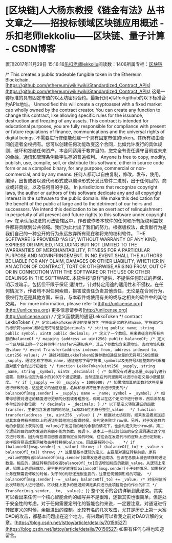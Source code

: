 
# [区块链]人大杨东教授《链金有法》丛书文章之——招投标领域区块链应用概述 - 乐扣老师lekkoliu——区块链、量子计算 - CSDN博客

置顶2017年11月29日 15:16:16[乐扣老师lekkoliu](https://me.csdn.net/lsttoy)阅读数：1406所属专栏：[区块链](https://blog.csdn.net/column/details/20660.html)



/*
This creates a public tradeable fungible token in the Ethereum Blockchain.
[https://github.com/ethereum/wiki/wiki/Standardized_Contract_APIs](https://github.com/ethereum/wiki/wiki/Standardized_Contract_APIs)
这是一套标准的具有固定市值的以太坊密码合约。最新代码可以forkgithub的以下标准合约APIs地址。
Unmodified this will create a cryptoasset with a fixed market cap
wholly owned by the contract creator. You can create any function
to change this contract, like allowing specific rules for the issuance,
destruction and freezing of any assets. This contract is intended for
educational purposes, you are fully responsible for compliance with
present or future regulations of finance, communications and the
universal rights of digital beings.
不需要进行修便能创建一个具有固定市值的token。其所有权由合同创造者全权拥有。您可以创建任何功能改变这个合同，比如允许发行的具体规则，破坏和冻结任何资产。本合同适用于教育目的，您完全有责任遵守目前或未来的金融，通讯和管理条例数字生存的普遍权利。
Anyone is free to copy, modify, publish, use, compile, sell, or
distribute this software, either in source code form or as a compiled
binary, for any purpose, commercial or non-commercial, and by any
means.
任何人都可以自由复制，修改，发布，使用，编译，出售或者以源代码形式或以编译形式分发此软件二进制，出于任何目的，商业或非商业，以及任何目的手段。
In jurisdictions that recognize copyright laws, the author or authors
of this software dedicate any and all copyright interest in the
software to the public domain. We make this dedication for the benefit
of the public at large and to the detriment of our heirs and
successors. We intend this dedication to be an overt act of
relinquishment in perpetuity of all present and future rights to this
software under copyright law.
在承认版权法的司法管辖区中，作者或作者本软件的任何和所有版权利益软件都将贡献到公共领域。我们为此付出了我们的努力。根据版权法，此贡献行为是我们自己的一种公开的行为永远放弃所有现在和将来的权利软件。
THE SOFTWARE IS PROVIDED “AS IS”, WITHOUT WARRANTY OF ANY KIND,
EXPRESS OR IMPLIED, INCLUDING BUT NOT LIMITED TO THE WARRANTIES OF
MERCHANTABILITY, FITNESS FOR A PARTICULAR PURPOSE AND NONINFRINGEMENT. IN NO EVENT SHALL THE AUTHORS BE LIABLE FOR ANY CLAIM, DAMAGES OR OTHER LIABILITY, WHETHER IN AN ACTION OF CONTRACT, TORT OR OTHERWISE,ARISING FROM, OUT OF OR IN CONNECTION WITH THE SOFTWARE OR THE USE OR OTHER DEALINGS IN THE SOFTWARE.
本软件按“原样”提供，不提供任何形式的担保，明示或暗示，包括但不限于保证
适销性，针对特定用途的适用性和不侵权。在任何情况下，作者均不对任何索赔，损害或责任负责其他责任，无论是在合同行为，侵权行为还是其他方面，来自，与本软件或使用有关的或与之相关的软件中的其他交易。
For more information, please refer to[http://unlicense.org](http://unlicense.org)
更多信息请参考[http://unlicense.org](http://unlicense.org)
*/
/* 定义函数我的通证LekkoToken */
contract LekkoToken {
`/* 定义LekkoToken通证的变量包含 字符串定义的名称name，字符串定义的标识符symbol和8位无符号整型位decimals */
string public name;
string public symbol;
uint8 public decimals;
/* 定义了一个数组，用来表征合约所有余额的balanceOf */
mapping (address => uint256) public balanceOf;
/* 定义一个区块链上的一个公共事件Transfer来通知客户，其三个参数包含来源地址，去向地址和数值value */
event Transfer(address indexed from, address indexed to, uint256 value);
/* 通过对函数LekkoToken设置参数如通证总量的无符号256位整数_supply，通证名称字符串_name，通证缩写字母字符串_symbol以及无符号8位整数的代币精度对整个合约进行初始化 */
function LekkoToken(uint256 _supply, string _name, string _symbol, uint8 _decimals) {
    /* 如果没有对通证总量_supply进行设置，则默认设定为最小的100万个通证数量，当然这里在代码里面可以进行自定义最小数量额度。 */
    if (_supply == 0) _supply = 1000000;
    /* 如果增加其他函数对这些变量进行修改的话，这些定义的通证总量，名称和标识符是不会进行变更的*/
    balanceOf[msg.sender] = _supply;
    name = _name;
    symbol = _symbol;
    /* 如果你想要对通证的精度进行更细的分割或者粗放化，你可以在这个定义中进行修改，然后添加基本单位的小数位数  */
    decimals = _decimals;
}
    /* 以下是定义转账通证的函数transfer，主要包含发送目的地地址_to和256位无符号整型_value   */
function transfer(address _to, uint256 _value) {
    /* 根据以太坊规则，如果发送者发送超过其本身拥有余额以上的通证到其他地址取得时候，会判定失败throw掉。另外，对于发送目的地的余额加上获得的值_value小于发送目的地的余额的情况下，也会判定失败throw掉。第二个逻辑的目的即为发送的余额不能为负数。强调下，基本上一些比较低级的安全漏洞通过这个地方进行攻击。因为有些项目想要设置特定业务的时候，往往会在发送代币的逻辑上进行定制化，这样很容易造成漏洞被攻击并转移掉balance。因此要特别小心。   */
    if (balanceOf[msg.sender] < _value) throw;
    if (balanceOf[_to] + _value < balanceOf[_to]) throw;
    /* 这里是基本逻辑的定义，主要是对通证转移前后，原有_value的拥有者balanceOf[msg.sender]如果发送通证成功，应该在总额上减去转移的通证数量。相应的，通证转移的接收者balanceOf[_to]应该增加相应的数额_value。从逻辑上来说，如果上述逻辑成功，是不用判定转移后balanceOf[msg.sender]小于0的情况。如果特定业务逻辑需要修改的时候，对于0的判断还是很重要的，注意任何漏洞形成的可能。 */
    balanceOf[msg.sender] -= _value;
    balanceOf[_to] += _value;
    /* 对任何监听此次转账的人进行通知，区块链上更多的是通知满足条件进行此项智能合约作业的矿工 */
    Transfer(msg.sender, _to, _value);
}`}
整个发币的合约详解到此结束。其实可以看出来任何一个核心智能合约的编写并不是很难，逻辑其实也很简单。但是处于安全性的考虑，对于任何需要定制化的智能合约来说，一定要注意，对通证进行转账定义的时候，余额进出的控制。比较有名的几次攻击，尤其是历史上第一大案DAO的攻击，都基本问题出在这个地方。有兴趣的可以看我之前对DAO详解的文章。[https://blog.csdn.net/lsttoy/article/details/70156527](https://blog.csdn.net/lsttoy/article/details/70156527)
如果有任何心得也欢迎留言。

